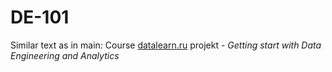 # DE-101
Similar text as in main: Course [datalearn.ru](https://datalearn.ru/) projekt - *Getting start with Data Engineering and Analytics*
